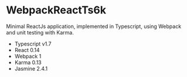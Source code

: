 # WebpackReactTs6k
Minimal ReactJs application, implemented in Typescript, using Webpack and unit testing with Karma.

- Typescript v1.7
- React 0.14
- Webpack 1
- Karma 0.13
- Jasmine 2.4.1
